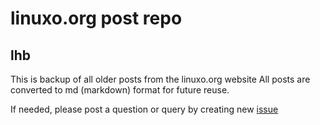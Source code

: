 # linuxo.org post repo

## lhb

This is backup of all older posts from the linuxo.org website
All posts are converted to md (markdown) format for future reuse.

If needed, please post a question or query by creating new [issue](https://github.com/tomaja-linuxo/lhb/issues/new/choose)
